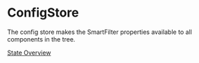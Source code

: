 # ConfigStore
The config store makes the SmartFilter properties available to all components in the tree.

[State Overview](docs/state/Overview.md)